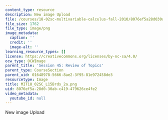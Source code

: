 ```yaml
---
content_type: resource
description: New image Upload
file: /courses/18-02sc-multivariable-calculus-fall-2010/8076ef5a28d030abc419479626ce4fe2_MIT18_02SC_L15Brds_2a.png
file_size: 1762
file_type: image/png
image_metadata:
  caption: ''
  credit: ''
  image-alt: ''
learning_resource_types: []
license: https://creativecommons.org/licenses/by-nc-sa/4.0/
ocw_type: OCWImage
parent_title: 'Session 45: Review of Topics'
parent_type: CourseSection
parent_uid: 01648978-5666-8ae2-3f95-81e972458de3
resourcetype: Image
title: MIT18_02SC_L15Brds_2a.png
uid: 8076ef5a-28d0-30ab-c419-479626ce4fe2
video_metadata:
  youtube_id: null
---
```

New image Upload
